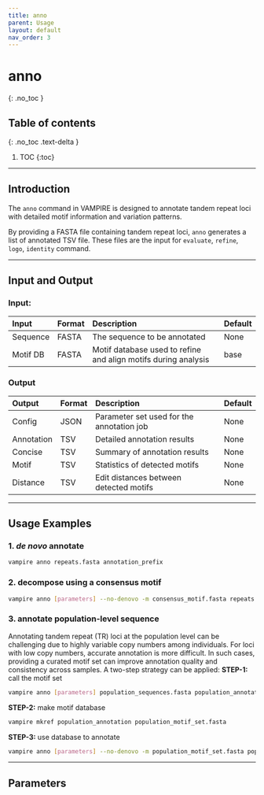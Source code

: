 ```yaml
---
title: anno
parent: Usage
layout: default
nav_order: 3
---
```


# **anno**
{: .no_toc }

## Table of contents
{: .no_toc .text-delta }

1. TOC
{:toc}

---

## **Introduction**

The `anno` command in VAMPIRE is designed to annotate tandem repeat loci with detailed motif information and variation patterns.

By providing a FASTA file containing tandem repeat loci, `anno` generates a list of annotated TSV file. These files are the input for `evaluate`, `refine`, `logo`, `identity` command.

---

## **Input and Output**

### **Input:**

| Input      | Format | Description                                                    | Default |
|:---------- |:------ |:---------------------------------------------------------------|:--------|
| Sequence   | FASTA  | The sequence to be annotated                                   | None    |
| Motif DB   | FASTA  | Motif database used to refine and align motifs during analysis | base    |


### **Output**

| Output     | Format | Description                                | Default |
|:---------- |:------ |:-------------------------------------------|:--------|
| Config     | JSON   | Parameter set used for the annotation job  | None    |
| Annotation | TSV    | Detailed annotation results                | None    |
| Concise    | TSV    | Summary of annotation results              | None    |
| Motif      | TSV    | Statistics of detected motifs              | None    |
| Distance   | TSV    | Edit distances between detected motifs     | None    |

---

## **Usage Examples**

### **1. *de novo* annotate**
```bash
vampire anno repeats.fasta annotation_prefix
```

### **2. decompose using a consensus motif**
```bash
vampire anno [parameters] --no-denovo -m consensus_motif.fasta repeats.fasta annotation_prefix
```

### **3. annotate population-level sequence**
Annotating tandem repeat (TR) loci at the population level can be challenging due to highly variable copy numbers among individuals. For loci with low copy numbers, accurate annotation is more difficult. In such cases, providing a curated motif set can improve annotation quality and consistency across samples. A two-step strategy can be applied:
**STEP-1:** call the motif set
```bash
vampire anno [parameters] population_sequences.fasta population_annotation
```
**STEP-2:** make motif database
```bash
vampire mkref population_annotation population_motif_set.fasta
```
**STEP-3:** use database to annotate
```bash
vampire anno [parameters] --no-denovo -m population_motif_set.fasta population_sequences.fasta population_annotation.curated
```

---

## **Parameters**




